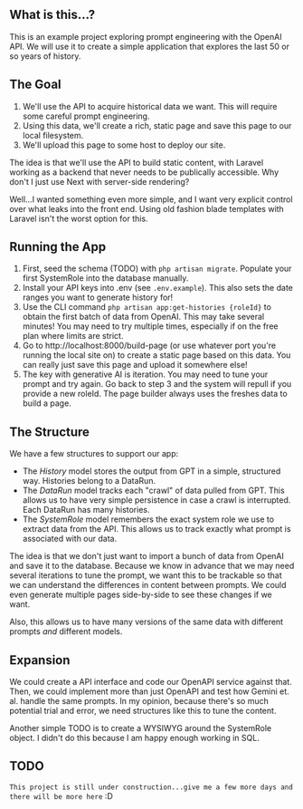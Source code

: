 ## What is this...?
This is an example project exploring prompt engineering with the OpenAI API. We will use it to create a simple application that explores the last 50 or so years of history. 

## The Goal
1. We'll use the API to acquire historical data we want. This will require some careful prompt engineering.
2. Using this data, we'll create a rich, static page and save this page to our local filesystem. 
3. We'll upload this page to some host to deploy our site. 

The idea is that we'll use the API to build static content, with Laravel working as a backend that never needs to be publically accessible. Why don't I just use Next with server-side rendering? 

Well...I wanted something even more simple, and I want very explicit control over what leaks into the front end. Using old fashion blade templates with Laravel isn't the worst option for this. 

## Running the App

1. First, seed the schema (TODO) with `php artisan migrate`. Populate your first SystemRole into the database manually. 
2. Install your API keys into .env (see `.env.example`). This also sets the date ranges you want to generate history for! 
3. Use the CLI command `php artisan app:get-histories {roleId}` to obtain the first batch of data from OpenAI. This may take several minutes! You may need to try multiple times, especially if on the free plan where limits are strict.
5. Go to http://localhost:8000/build-page (or use whatever port you're running the local site on) to create a static page based on this data. You can really just save this page and upload it somewhere else!
6. The key with generative AI is iteration. You may need to tune your prompt and try again. Go back to step 3 and the system will repull if you provide a new roleId. The page builder always uses the freshes data to build a page.

## The Structure
We have a few structures to support our app: 

- The *History* model stores the output from GPT in a simple, structured way. Histories belong to a DataRun.  
- The *DataRun* model tracks each "crawl" of data pulled from GPT. This allows us to have very simple persistence in case a crawl is interrupted. Each DataRun has many histories.
- The *SystemRole* model remembers the exact system role we use to extract data from the API. This allows us to track exactly what prompt is associated with our data.

The idea is that we don't just want to import a bunch of data from OpenAI and save it to the database. Because we know in advance that we may need several iterations to tune the prompt, we want this to be trackable so that we can understand the differences in content between prompts. We could even generate multiple pages side-by-side to see these changes if we want. 

Also, this allows us to have many versions of the same data with different prompts *and* different models. 

## Expansion
We could create a API interface and code our OpenAPI service against that. Then, we could implement more than just OpenAPI and test how Gemini et. al. handle the same prompts. In my opinion, because there's so much potential trial and error, we need structures like this to tune the content.

Another simple TODO is to create a WYSIWYG around the SystemRole object. I didn't do this because I am happy enough working in SQL.

## TODO
`This project is still under construction...give me a few more days and there will be more here` :D 